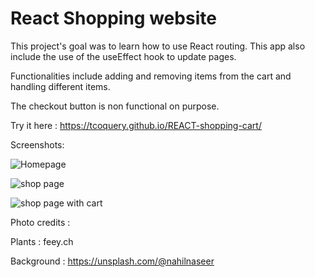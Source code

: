 # React Shopping website  

This project's goal was to learn how to use React routing. This app also include the use of the useEffect hook to update pages.

Functionalities include adding and removing items from the cart and handling different items. 

The checkout button is non functional on purpose.

Try it here : https://tcoquery.github.io/REACT-shopping-cart/

Screenshots:

![Homepage](https://imgur.com/YBItNvq)

![shop page](https://i.imgur.com/a9Q3zJI.png)

![shop page with cart](https://i.imgur.com/6IOzhtA.png)

Photo credits : 

Plants : feey.ch

Background : https://unsplash.com/@nahilnaseer
